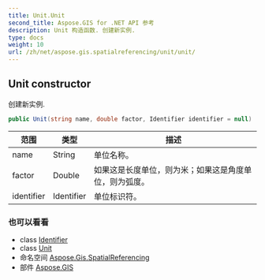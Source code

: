 ```yaml
---
title: Unit.Unit
second_title: Aspose.GIS for .NET API 参考
description: Unit 构造函数. 创建新实例.
type: docs
weight: 10
url: /zh/net/aspose.gis.spatialreferencing/unit/unit/
---
```

## Unit constructor

创建新实例.

```csharp
public Unit(string name, double factor, Identifier identifier = null)
```

| 范围 | 类型 | 描述 |
| --- | --- | --- |
| name | String | 单位名称。 |
| factor | Double | 如果这是长度单位，则为米；如果这是角度单位，则为弧度。 |
| identifier | Identifier | 单位标识符。 |

### 也可以看看

* class [Identifier](../../identifier/)
* class [Unit](../)
* 命名空间 [Aspose.Gis.SpatialReferencing](../../unit/)
* 部件 [Aspose.GIS](../../../)


